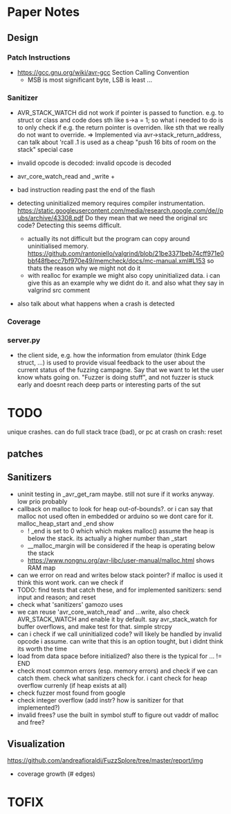 # Paper Notes

## Design

### Patch Instructions

- https://gcc.gnu.org/wiki/avr-gcc Section Calling Convention
  - MSB is most significant byte, LSB is least ...

### Sanitizer

- AVR_STACK_WATCH did not work if pointer is passed to function. e.g. to struct or class and code does sth like s->a = 1; so what i needed to do is to only check if e.g. the return pointer is overriden. like sth that we really do not want to override. => Implemented via avr->stack_return_address, can talk about 'rcall .1 is used as a cheap "push 16 bits of room on the stack" special case

- invalid opcode is decoded: invalid opcode is decoded
- avr_core_watch_read and \_write +
- bad instruction reading past the end of the flash

- detecting uninitialized memory requires compiler instrumentation. https://static.googleusercontent.com/media/research.google.com/de//pubs/archive/43308.pdf Do they mean that we need the original src code? Detecting this seems difficult.
  - actually its not difficult but the program can copy around uninitialised memory. https://github.com/rantoniello/valgrind/blob/21be3371beb74cff971e0bbf48fbecc7bf970e49/memcheck/docs/mc-manual.xml#L153 so thats the reason why we might not do it
  - with realloc for example we might also copy uninitialized data. i can give this as an example why we didnt do it. and also what they say in valgrind src comment
- also talk about what happens when a crash is detected

### Coverage

### server.py

- the client side, e.g. how the information from emulator (think Edge struct, ...) is used to provide visual feedback to the user about the current status of the fuzzing campagne. Say that we want to let the user know whats going on. "Fuzzer is doing stuff", and not fuzzer is stuck early and doesnt reach deep parts or interesting parts of the sut

# TODO

unique crashes. can do full stack trace (bad), or pc at crash
on crash: reset

## patches

## Sanitizers

- uninit testing in \_avr_get_ram maybe. still not sure if it works anyway. low prio probably
- callback on malloc to look for heap out-of-bounds?. or i can say that malloc not used often in embedded or arduino so we dont care for it. malloc_heap_start and \_end show
  - ! \_end is set to 0 which which makes malloc() assume the heap is below the stack. its actually a higher number than \_start
  - \_\_malloc_margin will be considered if the heap is operating below the stack
  - https://www.nongnu.org/avr-libc/user-manual/malloc.html shows RAM map
- can we error on read and writes below stack pointer? if malloc is used it think this wont work. can we check if
- TODO: find tests that catch these, and for implemented sanitizers: send input and reason; and reset
- check what 'sanitizers' gamozo uses
- we can reuse 'avr_core_watch_read' and ...write, also check AVR_STACK_WATCH and enable it by default. say avr_stack_watch for buffer overflows, and make test for that. simple strcpy
- can i check if we call uninitialized code? will likely be handled by invalid opcode i assume. can write that this is an option tought, but i didnt think its worth the time
- load from data space before initialized? also there is the typical for ... != END
- check most common errors (esp. memory errors) and check if we can catch them. check what sanitizers check for. i cant check for heap overflow currenly (if heap exists at all)
- check fuzzer most found from google
- check integer overflow (add instr? how is sanitizer for that implemented?)
- invalid frees? use the built in symbol stuff to figure out vaddr of malloc and free?

## Visualization

https://github.com/andreafioraldi/FuzzSplore/tree/master/report/img

- coverage growth (# edges)

# TOFIX
